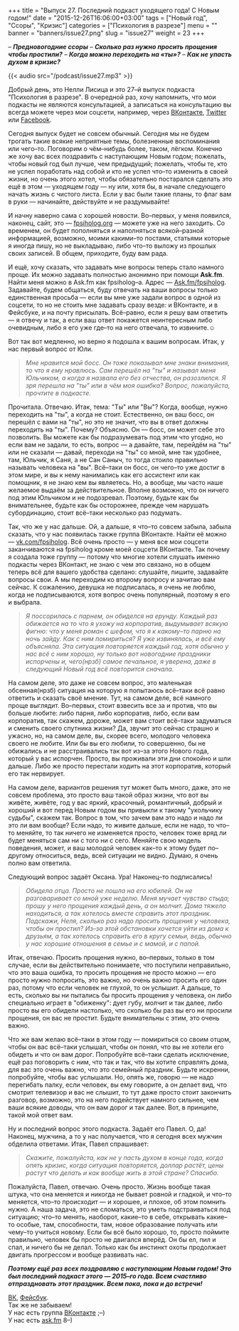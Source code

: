 +++
title = "Выпуск 27. Последний подкаст уходящего года! С Новым годом!"
date = "2015-12-26T16:06:00+03:00"
tags = ["Новый год", "Ссоры", "Кризис"]
categories = ["Психология в разрезе"]
menu = ""
banner = "banners/issue27.png"
slug = "issue27"
weight = 23
+++

– ***Предновогодние ссоры***
– ***Сколько раз нужно просить прощения чтобы простили?***
– ***Когда можно переходить на «ты»?***
– ***Как не упасть духом в кризис?***

{{< audio src="/podcast/issue27.mp3" >}}

Добрый день, это Нелли Лисица и это 27–й выпуск подкаста "Психология в разрезе". В очередной раз, хочу напомнить, что мои подкасты не являются консультацией, а записаться на консультацию вы всегда можете через мои соцсети, например, через [ВКонтакте](https://vk.com/fpsiholog), [Twitter](http://twitter.com/SunnyBunnyF) или [Facebook](https://www.facebook.com/SunnyBunnyF). 

Сегодня выпуск будет не совсем обычный. Сегодня мы не будем трогать такие всякие неприятные темы, болезненные воспоминания или чего–то. Поговорим о чём–нибудь более, таком, лёгком. Конечно же хочу вас всех поздравить с наступающим Новым годом; пожелать, чтобы новый год был лучше, чем предыдущий; пожелать, чтобы те, кто не успел поработать над собой и кто не успел что–то изменить в своей жизни, но очень этого хотел, чтобы обязательно постарался сделать это ещё в этом — уходящем году — ну или, хотя бы, в начале следующего начать жизнь с чистого листа. Если у вас были такие планы, то флаг вам в руки — начинайте, действуйте и не раздумывайте!

И начну наверно сама с хорошей новости. Во–первых, у меня появился, наконец, сайт, это — [fpsiholog.org](/) — можете уже на него заходить. Со временем, он будет пополняться и наполняться всякой–разной информацией, возможно, моими какими–то постами, статьями которые я иногда пишу, но не выкладываю, либо что–то выложу из прошлых своих записей. В общем, приходите, буду вам рада. 

И ещё, хочу сказать, что задавать мне вопросы теперь стало намного проще. Их можно задавать полностью анонимно при помощи **Ask.fm**. Найти меня можно в Ask.fm как fpsiholog–а. Адрес — [Ask.fm/fpsiholog](http://Ask.fm/fpsiholog). Задавайте, будем общаться, буду отвечать на ваши вопросы только единственная просьба — если вы мне уже задали вопрос в одной из соцсети, то но не стоить мне задавать сразу везде: и ВКонтакте, и в Фейсбуке, и на почту присылать. Всё–равно, если я решу вам ответить — я отвечу и так, а если ваш ответ покажется неинтересным либо очевидным, либо я его уже где–то на него отвечала, то извините.☺
<!--more-->

Вот так вот медленно, но верно я подошла к вашим вопросам. Итак, у нас первый вопрос от Юли.

>*Мне нравится мой босс. Он тоже показывал мне знаки внимания, то что я ему нравлюсь. Сам перешёл на "ты" и называл меня Юльчиком, а когда я назвала его без отчества, он разозлился. Я зря перешла на "ты" или в чём моя ошибка? Вопрос, пожалуйста, прочтите в подкасте.*

Прочитала. Отвечаю. Итак, тема: "Ты" или "Вы"? Когда, вообще, нужно переходить на "ты", а когда не стоит. Естественно, он ваш босс, он перешёл с вами на "ты", но это не значит, что вы в ответ должны переходить на "ты". Почему? Объясню. Он — босс, он может себе это позволить. Вы можете как бы подразумевать под этим что угодно, но если вам не задали, то есть, вопрос — а давайте, там, перейдём на "ты" или не сказали — давай, переходи на "ты" со мной, мне так удобнее, там, Юльчик, я Саня, а не Сан Саныч, то тогда стоило правильно называть человека на "вы". Всё–таки он босс, он чего–то уже достиг в этом мире, и вы к нему нанимались как его ассистент или как помощник, я не знаю кем вы являетесь. Но, а вообще, мы часто наше желаемое выдаём за действительное. Вполне возможно, что он ничего под этим Юльчиком и не подозревал.  Поэтому, будьте как бы внимательнее, будьте как бы осторожнее, прежде чем нарушать субординацию, стоит всё–таки несколько раз подумать. 

Так, что же у нас дальше. Ой, а дальше, я что–то совсем забыла, забыла сказать, что у нас появилась также группа ВКонтакте. Найти её можно — [vk.com/fpsiholog](http://vk.com/fpsiholog). Всё очень просто — у меня все мои соцсети заканчиваются на fpsiholog кроме моей соцсети ВКонтакте. Так почему я создала тоже группу — потому что многие хотели слушать именно подкасты через ВКонтакт, не знаю с чем это связано, но в общем теперь всё для вашего удобства сделано: слушайте, пишите, задавайте вопросы свои. А мы переходим ко второму вопросу и зачитаю вам сейчас. К сожалению, девушка не подписалась, я очень не люблю, когда не подписываются, хотя вопрос очень популярный, поэтому я его и выбрала. 

>*Я поссорилась с парнем, он обиделся на ерунду. Каждый раз обижается на то что я ухожу на корпоратив, выдумывает всякую фигню: что у меня роман с шефом, что я к какому–то парню на ночь зайду. Как с ним помириться? Я уже извинялась, и всё ему объясняла. Эта ситуация повторяется каждый год, хотя обычно у нас всё с ним хорошо, ну только вот новогодние праздники испорчены и, чего(нрзб) самое печальное, я уверена, даже в следующий Новый год всё повторится сначала.*

На самом деле, это даже не совсем вопрос, это маленькая обсенная(нрзб) ситуация на которую я попытаюсь всё–таки всё равно ответить и сказать своё мнение. Тут, на самом деле, всё намного проще выглядит. Во–первых, стоит взвесить все за и против, что вы больше любите: либо парня, либо корпоратив, либо, если вам корпоратив, так скажем, дороже, может вам стоит всё–таки задуматься и сменить своего спутника жизни? Да, звучит это сейчас страшно и ужасно, но, на самом деле, вы, скорее всего, молодого человека своего не любите. Или бы вы его любили, то совершенно, бы не обижались и не расстраивались так вот из–за этого Нового года, который у вас испорчен. Просто, вы проживали эти дни спокойно и шли дальше. Либо же просто перестали ходить на этот корпоратив, который его так нервирует. 

На самом деле, вариантов решения тут может быть много, даже, это не совсем проблема, это просто ваш такой образ жизни, что вот вы живёте, живёте, год у вас яркий, красочный, романтичный, добрый и хороший и вот перед Новым годом вы привыкли к такому "укольчику судьбы", скажем так. Вопрос в том, что зачем вам это надо и надо ли это ли вам вообще? Если надо, то живите дальше, если не надо, то что–то меняйте, то так ничего не изменяется просто, человек тоже вряд ли будет меняться сам ни с того ни с сего. Меняйте свою модель поведения, может, и ваш молодой человек как–то к этому будет по–другому относиться, ведь, всей ситуации не видно. Думаю, я очень полно вам ответила. 

Следующий вопрос задаёт Оксана. Ура! Наконец–то подписались!

>*Обидела отца. Просто не пошла на его юбилей. Он не разговаривает со мной уже неделю. Меня мучает чувство стыда; прошу у него прощения каждый день, а он молчит. Дома тяжело находиться, а так хотелось вместе справить этот праздник. Подскажи, Неля, сколько раз надо просить прощения у человека, чтобы он простил? Из–за этой обстановки хочется уйти из дома к друзьям, а так хотелось справить его в кругу семьи, ведь, обычно у нас хорошие отношения в семье и с мамой, и с папой.*

Итак, отвечаю. Просить прощения нужно, во–первых, только в том случае, если вы действительно понимаете, что поступили неправильно, что это ваша ошибка, то просить прощения не просто можно — его просто нужно попросить, это важно, но очень важно просить его один раз, потому что если человек не глухой, то он услышит. А дальше, то есть, сколько вы ни пытались бы просить прощения у человека, он либо специально играет в "обиженку": дует губу, молчит и так далее, либо просто вы его обидели настолько, что сколько бы раз вы его ни просили прощения, он вас не простит. Будьте внимательны с этим, это очень важно.

Что же вам желаю всё–таки в этом году — помириться со своим отцом, чтобы он вас всё–таки услышал, чтобы он понял, что вы не хотели его обидеть и что он вам дорог. Попробуйте всё–таки сделать исключение, ещё раз поговорить с ним, что так и так, что вы хотите справлять дома, для вас это очень важно, что это семейный праздник. Будьте искренни, попробуйте, чтобы вас услышали. Но, опять же, говорю — не надо перегибать палку, если человек, вы ему говорите, а он делает вид, что смотрит телевизор и вас не слышит, то тут даже просто стоит закончить разговор, возможно, это на него подействует намного сильнее, чем ваши всякие доводы, что он вам дорог и так далее. Вот, в принципе, такой мой ответ вам. 

Ну и последний вопрос этого подкаста. Задаёт его Павел. О, да! Наконец, мужчина, а то у нас получается, что я сегодня всех мужчин обделила ответами. Итак, Павел спрашивает: 

>*Скажите, пожалуйста, как не у пасть духом в конце года, когда опять кризис, когда ситуация повторяется, доллар растёт, цены растут что делать и как вообще жить в этой стране? Спасибо.*

Пожалуйста, Павел, отвечаю. Очень просто. Жизнь вообще такая штука, что она меняется и никогда не бывает ровной и гладкой, и что–то меняется, что–то происходит — и хорошее, и плохое, об этом помнить нужно. А наша задача, это не сломаться, это уметь подстраиваться под ситуацию; что–то менять, наоборот, какие–то в себе, открывать какие–то особые, там, способности, там, новое образование получать или чему–то учиться новому. Если бы всё было хорошо, то, просто поймите правильно, человек бы просто не двигался вперёд. Он бы ел, пил и спал, и ничего бы не делал. Только как бы инстинкт охоты продолжает двигать прогрессом и вообще развивать нас. 

***Поэтому ещё раз всех поздравляю с наступающим Новым годом! Это был последний подкаст этого — 2015–го года. Всем счастливо отпраздновать этот праздник. Всем пока, пока и до встречи!***


<a href="https://vk.com/sunnybunnyf">ВК</a>, <a href="https://www.facebook.com/SunnyBunnyF">Фейсбук</a>.<br>
Так же не забываем!<br>
У нас есть группа <a href="https://vk.com/fpsiholog">ВКонтакте</a> ;–)<br>
У нас есть <a href="http://ask.fm/fpsiholog">ask.fm</a> 8–)